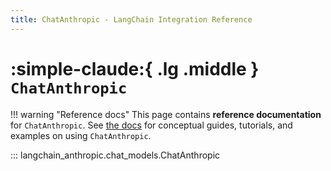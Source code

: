 ```yaml
---
title: ChatAnthropic - LangChain Integration Reference
---
```


# :simple-claude:{ .lg .middle } `ChatAnthropic`

!!! warning "Reference docs"
    This page contains **reference documentation** for `ChatAnthropic`. See
    [the docs](https://docs.langchain.com/oss/python/integrations/chat/anthropic)
    for conceptual guides, tutorials, and examples on using `ChatAnthropic`.

::: langchain_anthropic.chat_models.ChatAnthropic
